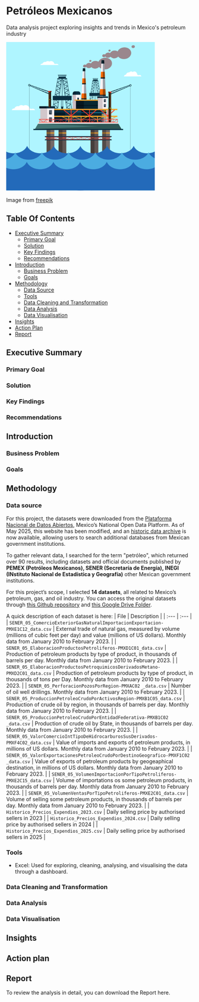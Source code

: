 # Petróleos Mexicanos
Data analysis project exploring insights and trends in Mexico's petroleum industry

<img src="assets/img/project4-oil.png" width="400" height="400"/>

Image from [freepik](https://www.freepik.com/free-vector/offshore-oil-rig-raw-materials-fossil-extraction-equipment-heavy-machinery-smoking-chimneys-ocean-platform_25273103.htm#fromView=keyword&page=1&position=7&uuid=9c068652-659d-4c80-8b6e-91e9d7a183e2&query=Oil+Rig+Cartoon)

## Table Of Contents
- [Executive Summary](#executive-summary)
  - [Primary Goal](#primary-goal)
  - [Solution](#solution)
  - [Key Findings](#key-findings)
  - [Recommendations](#recommendations)
- [Introduction](#introduction)
  - [Business Problem](#business-problem)
  - [Goals](#goals)
- [Methodology](#methodology)
  - [Data Source](#data-source)
  - [Tools](#tools)
  - [Data Cleaning and Transformation](#data-cleaning-and-transformation)
  - [Data Analysis](#data-analysis)
  - [Data Visualisation](#data-visualisation)
- [Insights](#insights)
- [Action Plan](#action-plan)	 
- [Report](#report)	


## Executive Summary
### Primary Goal

### Solution

### Key Findings

### Recommendations

## Introduction
### Business Problem

### Goals

## Methodology
### Data source
For this project, the datasets were downloaded from the [Plataforma Nacional de Datos Abiertos](https://www.datos.gob.mx/), Mexico’s National Open Data Platform. As of May 2025, this website has been modified, and an [historic data archive](https://historico.datos.gob.mx/) is now available, allowing users to search additional databases from Mexican government institutions. 

To gather relevant data, I searched for the term "petróleo", which returned over 90 results, including datasets and official documents published by **PEMEX (Petróleos Mexicanos), SENER (Secretaría de Energía), INEGI (INstituto Nacional de Estadística y Geografía)** other Mexican government institutions.

For this project’s scope, I selected **14 datasets**, all related to Mexico’s petroleum, gas, and oil industry. You can access the original datasets through [this Github repository](https://github.com/alejandralopezgalan/petroleos-mexicanos/tree/main/assets/datasets/raw) and [this Google Drive Folder](https://drive.google.com/drive/folders/1Ht727_UwEuUORxWzpP4smzny2tHzYurv?usp=sharing).

A quick description of each dataset is here:
| File | Description | 
| :--- | :--- |
| `SENER_05_ComercioExteriorGasNaturalImportacionExportacion-PMXE1C12_data.csv` | External trade of natural gas, measured by volume (millions of cubic feet per day) and value (millions of US dollars). Monthly data from January 2010 to February 2023. | 
| `SENER_05_ElaboracionProductosPetroliferos-PMXD1C01_data.csv` | Production of petroleum products by type of product, in thousands of barrels per day. Monthly data from January 2010 to February 2023. | 
| `SENER_05_ElaboracionProductosPetroquimicosDerivadosMetano-PMXD2C01_data.csv` | Production of petroleum products by type of product, in thousands of tons per Day. Monthly data from January 2010 to February 2023. | 
| `SENER_05_PerforacionPozosPorRegion-PMXAC02 _data.csv` | Number of oil well drillings. Monthly data from January 2010 to February 2023. | 
| `SENER_05_ProduccionPetroleoCrudoPorActivosRegion-PMXB1C05_data.csv` | Production of crude oil by region, in thousands of barrels per day. Monthly data from January 2010 to February 2023. | 
| `SENER_05_ProduccionPetroleoCrudoPorEntidadFederativa-PMXB1C02 _data.csv` |  Production of crude oil by State, in thousands of barrels per day. Monthly data from January 2010 to February 2023. | 
| `SENER_05_ValorComercioIntTipoDeHidrocarburosSusDerivados-PMXF4C02_data.csv` | Value of imports and exports of petroleum products, in millions of US dollars. Monthly data from January 2010 to February 2023. | 
| `SENER_05_ValorExportacionesPetroleoCrudoPorDestinoGeografico-PMXF1C02 _data.csv` | Value of exports of petroleum products by geogeaphical destination, in millions of US dollars. Monthly data from January 2010 to February 2023. | 
| `SENER_05_VolumenImportacionPorTipoPetroliferos-PMXE2C15_data.csv` | Volume of importations os some petroleum products, in thousands of barrels per day. Monthly data from January 2010 to February 2023.  | 
| `SENER_05_VolumenVentasPorTipoPetroliferos-PMXE2C01_data.csv` | Volume of selling some petroleum products, in thousands of barrels per day. Monthly data from January 2010 to February 2023. | 
| `Historico_Precios_Expendios_2023.csv` | Daily selling price by authorised sellers in 2023 | 
| `Historico_Precios_Expendios_2024.csv` | Daily selling price by authorised sellers in 2024 | 
| `Historico_Precios_Expendios_2025.csv` | Daily selling price by authorised sellers in 2025 | 



### Tools
- Excel: Used for exploring, cleaning, analysing, and visualising the data through a dashboard.


### Data Cleaning and Transformation


### Data Analysis




### Data Visualisation



## Insights


## Action plan



## Report
To review the analysis in detail, you can download the Report here.

